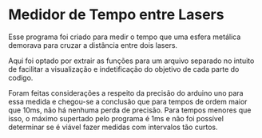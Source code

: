 Medidor de Tempo entre Lasers
========================================================

Esse programa foi criado para medir o tempo que uma esfera metálica demorava para 
cruzar a distância entre dois lasers.

Aqui foi optado por extrair as funções para um arquivo separado no intuito de facilitar
a visualização e indetificação do objetivo de cada parte do codigo.

Foram feitas considerações a respeito da precisão do arduino uno para essa medida e chegou-se
a conclusão que para tempos de ordem maior que 10ms, não há nenhuma perda de precisão. Para tempos
menores que isso, o máximo supertado pelo programa é 1ms e não foi possível determinar se é viável
fazer medidas com intervalos tão curtos.
